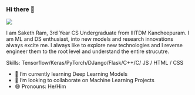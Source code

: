 ### Hi there 👋
![](https://64.media.tumblr.com/c5543874b9cbe98da1d20945a45e989b/tumblr_o5a5r9Z9O71tvppquo1_r1_1280.gifv)

I am Saketh Ram, 3rd Year CS Undergraduate from IIITDM Kancheepuram. I am ML and DS enthusiast, into new models and research innovations always excite me. I always like to explore new technologies and I reverse engineer them to the root level and understand the entire strucutre. 

Skills: Tensorflow/Keras/PyTorch/DJango/Flask/C++/C/ JS / HTML / CSS

- 🌱 I’m currently learning Deep Learning Models 
- 👯 I’m looking to collaborate on Machine Learning Projects 
- 😄 Pronouns: He/Him 





